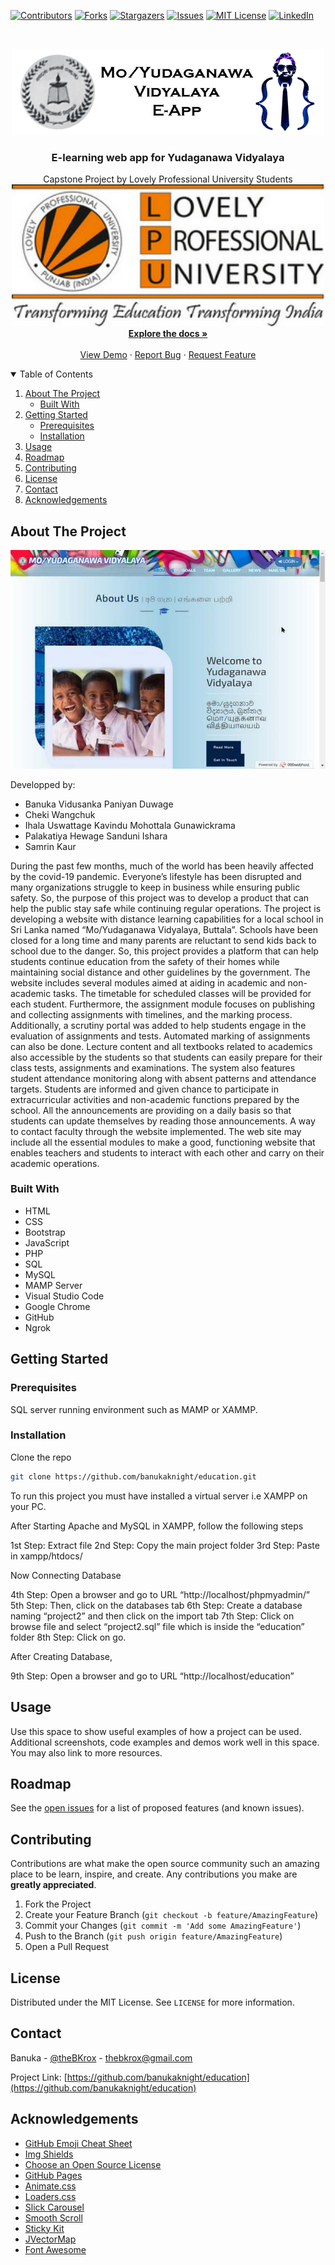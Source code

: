 <!--
*** https://www.markdownguide.org/basic-syntax/#reference-style-links
-->
[![Contributors][contributors-shield]][contributors-url]
[![Forks][forks-shield]][forks-url]
[![Stargazers][stars-shield]][stars-url]
[![Issues][issues-shield]][issues-url]
[![MIT License][license-shield]][license-url]
[![LinkedIn][linkedin-shield]][linkedin-url]


<!-- PROJECT LOGO -->
<br />
<p align="center">
  <a href="https://yudaganawa.000webhostapp.com">
    <img src="images/readme/2in1.png" alt="Logo" width="500" height="138">
  </a>

  <h3 align="center">E-learning web app for Yudaganawa Vidyalaya</h3>

  <p align="center">
    Capstone Project by Lovely Professional University Students
    <br />
    <a href="https://yudaganawa.000webhostapp.com">
    <img src="images/readme/lpu.jpg" alt="Logo" width="500" height="227">
  </a>
  <br />
    <a href="https://github.com/banukaknight/education"><strong>Explore the docs »</strong></a>
    <br />
    <br />
    <a href="https://github.com/banukaknight/education">View Demo</a>
    ·
    <a href="https://github.com/banukaknight/education/issues">Report Bug</a>
    ·
    <a href="https://github.com/banukaknight/education/issues">Request Feature</a>
  </p>
</p>



<!-- TABLE OF CONTENTS -->
<details open="open">
  <summary>Table of Contents</summary>
  <ol>
    <li>
      <a href="#about-the-project">About The Project</a>
      <ul>
        <li><a href="#built-with">Built With</a></li>
      </ul>
    </li>
    <li>
      <a href="#getting-started">Getting Started</a>
      <ul>
        <li><a href="#prerequisites">Prerequisites</a></li>
        <li><a href="#installation">Installation</a></li>
      </ul>
    </li>
    <li><a href="#usage">Usage</a></li>
    <li><a href="#roadmap">Roadmap</a></li>
    <li><a href="#contributing">Contributing</a></li>
    <li><a href="#license">License</a></li>
    <li><a href="#contact">Contact</a></li>
    <li><a href="#acknowledgements">Acknowledgements</a></li>
  </ol>
</details>



<!-- ABOUT THE PROJECT -->
## About The Project

[![Product Name Screen Shot][product-screenshot]](https://yudaganawa.000webhostapp.com)

Developped by:
* Banuka Vidusanka Paniyan Duwage
* Cheki Wangchuk
* Ihala Uswattage Kavindu Mohottala Gunawickrama
* Palakatiya Hewage Sanduni Ishara
* Samrin Kaur

During the past few months, much of the world has been heavily affected by the covid-19 pandemic. Everyone’s lifestyle has been disrupted and many organizations struggle to keep in business while ensuring public safety. So, the purpose of this project was to develop a product that can help the public stay safe while continuing regular operations.
The project is developing a website with distance learning capabilities for a local school in Sri Lanka named “Mo/Yudaganawa Vidyalaya, Buttala”. Schools have been closed for a long time and many parents are reluctant to send kids back to school due to the danger. So, this project provides a platform that can help students continue education from the safety of their homes while maintaining social distance and other guidelines by the government.
The website includes several modules aimed at aiding in academic and non-academic tasks. The timetable for scheduled classes will be provided for each student. Furthermore, the assignment module focuses on publishing and collecting assignments with timelines, and the marking process.
Additionally, a scrutiny portal was added to help students engage in the evaluation of assignments and tests. Automated marking of assignments can also be done.
Lecture content and all textbooks related to academics also accessible by the students so that students can easily prepare for their class tests, assignments and examinations. The system also features student attendance monitoring along with absent patterns and attendance targets.
Students are informed and given chance to participate in extracurricular activities and non-academic functions prepared by the school. All the announcements are providing on a daily basis so that students can update themselves by reading those announcements. A way to contact faculty through the website implemented.
The web site may include all the essential modules to make a good, functioning website that enables teachers and students to interact with each other and carry on their academic operations.

### Built With

* HTML
* CSS
* Bootstrap
* JavaScript
* PHP
* SQL
* MySQL
* MAMP Server
* Visual Studio Code
* Google Chrome
* GitHub
* Ngrok



<!-- GETTING STARTED -->
## Getting Started

### Prerequisites
SQL server running environment such as MAMP or XAMMP.


### Installation

Clone the repo
   ```sh
   git clone https://github.com/banukaknight/education.git
   ```
   
To run this project you must have installed a virtual server i.e XAMPP on your PC. 

After Starting Apache and MySQL in XAMPP, follow the following steps

1st Step: Extract file
2nd Step: Copy the main project folder
3rd Step: Paste in xampp/htdocs/

Now Connecting Database

4th Step: Open a browser and go to URL “http://localhost/phpmyadmin/”
5th Step: Then, click on the databases tab
6th Step: Create a database naming “project2” and then click on the import tab
7th Step: Click on browse file and select “project2.sql” file which is inside the “education” folder
8th Step: Click on go.

After Creating Database,

9th Step: Open a browser and go to URL “http://localhost/education”



<!-- USAGE EXAMPLES -->
## Usage

Use this space to show useful examples of how a project can be used. Additional screenshots, code examples and demos work well in this space. You may also link to more resources.



<!-- ROADMAP -->
## Roadmap

See the [open issues](https://github.com/banukaknight/education/issues) for a list of proposed features (and known issues).



<!-- CONTRIBUTING -->
## Contributing

Contributions are what make the open source community such an amazing place to be learn, inspire, and create. Any contributions you make are **greatly appreciated**.

1. Fork the Project
2. Create your Feature Branch (`git checkout -b feature/AmazingFeature`)
3. Commit your Changes (`git commit -m 'Add some AmazingFeature'`)
4. Push to the Branch (`git push origin feature/AmazingFeature`)
5. Open a Pull Request



<!-- LICENSE -->
## License

Distributed under the MIT License. See `LICENSE` for more information.



<!-- CONTACT -->
## Contact

Banuka - [@theBKrox](https://twitter.com/theBKrox) - thebkrox@gmail.com

Project Link: [https://github.com/banukaknight/education](https://github.com/banukaknight/education)



<!-- ACKNOWLEDGEMENTS -->
## Acknowledgements
* [GitHub Emoji Cheat Sheet](https://www.webpagefx.com/tools/emoji-cheat-sheet)
* [Img Shields](https://shields.io)
* [Choose an Open Source License](https://choosealicense.com)
* [GitHub Pages](https://pages.github.com)
* [Animate.css](https://daneden.github.io/animate.css)
* [Loaders.css](https://connoratherton.com/loaders)
* [Slick Carousel](https://kenwheeler.github.io/slick)
* [Smooth Scroll](https://github.com/cferdinandi/smooth-scroll)
* [Sticky Kit](http://leafo.net/sticky-kit)
* [JVectorMap](http://jvectormap.com)
* [Font Awesome](https://fontawesome.com)





<!-- MARKDOWN LINKS & IMAGES -->
<!-- https://www.markdownguide.org/basic-syntax/#reference-style-links -->
[contributors-shield]: https://img.shields.io/github/contributors/banukaknight/education.svg?style=for-the-badge
[contributors-url]: https://github.com/banukaknight/education/graphs/contributors
[forks-shield]: https://img.shields.io/github/forks/banukaknight/education.svg?style=for-the-badge
[forks-url]: https://github.com/banukaknight/education/network/members
[stars-shield]: https://img.shields.io/github/stars/banukaknight/education.svg?style=for-the-badge
[stars-url]: https://github.com/banukaknight/education/stargazers
[issues-shield]: https://img.shields.io/github/issues/banukaknight/education.svg?style=for-the-badge
[issues-url]: https://github.com/banukaknight/education/issues
[license-shield]: https://img.shields.io/github/license/banukaknight/education.svg?style=for-the-badge
[license-url]: https://github.com/banukaknight/education/blob/master/LICENSE.txt
[linkedin-shield]: https://img.shields.io/badge/-LinkedIn-black.svg?style=for-the-badge&logo=linkedin&colorB=555
[linkedin-url]: https://www.linkedin.com/in/banuka
[product-screenshot]: images/readme/scr.jpg
